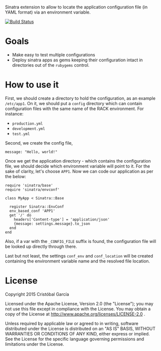 Sinatra extension to allow to locate the application configuration file (in YAML format) via an
environment variable. 

[![Build Status](https://travis-ci.org/c-garcia/sinatra-envconf.svg)](https://travis-ci.org/c-garcia/sinatra-envconf)

# Goals

* Make easy to test multiple configurations
* Deploy sinatra apps as gems keeping their configuration intact in directories out of the 
  `rubygems` control.

# How to use it

First, we should create a directory to hold the configuration, as an example `/etc/app1`. On it, we should put
a `config` directory which can contain configuration files with the same name of the RACK environment. For instance:

  * `production.yml`
  * `development.yml`
  * `test.yml`

Second, we create the config file, 

    message: "Hello, world!"

Once we get the application directory - which contains the configuration file, 
we should decide which environment variable will point to it. For the sake of clarity, let's choose 
`APP1`. Now we can code our application as per the below:


    require 'sinatra/base'
    require 'sinatra/envconf'
    
    class MyApp < Sinatra::Base

      register Sinatra::EnvConf
      env_based_conf 'APP1'
      get '/' do
        headers['Content-type'] = 'application/json'
        {message: settings.message}.to_json
      end
    end

Also, if a var with the `_CONFIG_FILE` suffix is found, the configuration file will be looked up
directly through there.

Last but not least, the settings `conf_env` and `conf_location` will be created containing the 
environment variable name and the resolved file location.

# License

Copyright 2015 Crist&oacute;bal Garc&iacute;a

Licensed under the Apache License, Version 2.0 (the "License");
you may not use this file except in compliance with the License.
You may obtain a copy of the License at http://www.apache.org/licenses/LICENSE-2.0 .

Unless required by applicable law or agreed to in writing, software
distributed under the License is distributed on an "AS IS" BASIS,
WITHOUT WARRANTIES OR CONDITIONS OF ANY KIND, either express or implied.
See the License for the specific language governing permissions and
limitations under the License.
